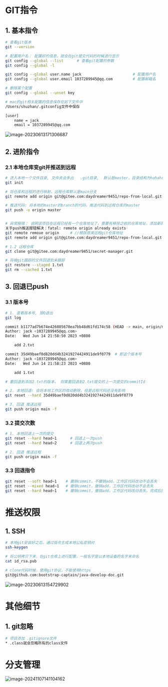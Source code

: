 # GIT指令

## 1. 基本指令

```bash
# 查看git版本
git --version

# 配置用户名： 配置好的信息，就会在git提交代码的时候进行显示
git config --global --list      # 查看git配置的参数
git config --global -l

git config --global user.name jack                       # 配置用户名
git config --global user.email 1037289945@qq.com         # 配置邮箱名

# 删除某个配置
git config --global --unset key

# mac的git相关配置的信息保存在如下文件中
/Users/shuzhan/.gitconfig文件中保存

[user]
	name = jack
	email = 1037289945@qq.com
```

![image-20230613171306687](https://erick-typora-image.oss-cn-shanghai.aliyuncs.com/img/image-20230613171306687.png)

## 2. 进阶指令

### 2.1 本地仓库变git并推送到远程

```bash
# 进入本地一个文件目录, 文件夹会多出   .git目录,  默认是master，目录结构为hahaha
git init 

# 将仓库和远程的进行映射，远程仓库默认是main分支
git remote add origin git@gitee.com:daydreamer9451/repo-from-local.git

# 推送代码: 将本地的master的branch的代码，推送代码到远程仓库的master
git push -u origin master


# 异常报错： 说明该项目在远程已经有一个仓库地址了，需要先移除之前的仓库地址，添加新的仓库地址
关于push推送报错解决：fatal: remote origin already exists
git remote remove origin     # //移除原来远程git仓库地址
git remote add origin git@gitee.com:daydreamer9451/repo-from-local.git # 和新的仓库进行绑定
```

```bash
# 1.2 远程仓库
git clone git@gitee.com:daydreamer9451/secret-manager.git

# 将被git跟踪的文件回退到未跟踪
git restore --staged 1.txt
git rm --cached 1.txt
```

## 3. 回退已push

### 3.1 版本号

```bash
# 1. 查看版本号, 按Q退出
git log

commit b1177ad7b674e426085670ea7bb48d61fd174c58 (HEAD -> main, origin/main, origin/HEAD)
Author: jack <1037289945@qq.com>
Date:   Wed Jun 14 21:58:50 2023 +0800

    add 2.txt

commit 35d49baef0d820dd4b32419274424911de9f0779  # 即这个版本号
Author: jack <1037289945@qq.com>
Date:   Wed Jun 14 21:58:23 2023 +0800

    add 1.txt

# 要回退到添加2.txt的版本， 则需要回退到2.txt提交的上一次提交的commitId

# 2. 本地回退: 会将本地工作区的改动删除，但是远程代码还没有影响
git reset --hard 35d49baef0d820dd4b32419274424911de9f0779

# 3. 回退 推送远程
git push origin main -f
```

### 3.2 提交次数

```bash
# 1. 本地回退上一次的提交
git reset --hard head~1      # 回退上一次push
git reset --hard head~2      # 回退上两次push

# 2. 回退 推送远程
git push origin main -f
```

### 3.3 回退指令

```bash
git reset --soft head~1    # 撤销commit，不撤销add，工作区代码改动不会丢失
git reset --mixed head~1   # 撤销commit，撤销add，工作区代码改动不会丢失
git reset --hard head~1    # 撤销commit，撤销add，工作区代码改动丢失。完成后回退到上一次commit之前的代码
```

 # 推送权限

## 1. SSH

```bash
# 本地git安装好之后，通过指令生成本地公私密钥对
ssh-keygen

# 将公钥拷贝下来，在git仓库上进行配置，一般名字是以本地设备的名字来命名
cat id_rsa.pub 

# clone代码时候，使用git协议，不能使用https
git@github.com:bootstrap-captain/java-develop-doc.git
```

![image-20230613154729902](https://erick-typora-image.oss-cn-shanghai.aliyuncs.com/img/image-20230613154729902.png)

# 其他细节

## 1. git忽略

```bash
# 项目添加 .gitignore文件
* .class就会忽略所有的class文件
```

#  分支管理

![image-20241107141104162](https://erick-typora-image.oss-cn-shanghai.aliyuncs.com/img/image-20241107141104162.png)
